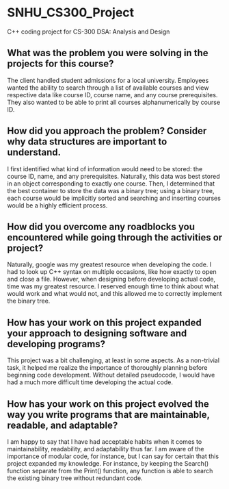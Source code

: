 # SNHU_CS300_Project
C++ coding project for CS-300 DSA: Analysis and Design

## What was the problem you were solving in the projects for this course?
The client handled student admissions for a local university. Employees wanted the ability to search through a list of available courses and view respective data like course ID, course name, and any course prerequisites. They also wanted to be able to print all courses alphanumerically by course ID.

## How did you approach the problem? Consider why data structures are important to understand.
I first identified what kind of information would need to be stored: the course ID, name, and any prerequisites. Naturally, this data was best stored in an object corresponding to exactly one course. Then, I determined that the best container to store the data was a binary tree; using a binary tree, each course would be implicitly sorted and searching and inserting courses would be a highly efficient process.

## How did you overcome any roadblocks you encountered while going through the activities or project?
Naturally, google was my greatest resource when developing the code. I had to look up C++ syntax on multiple occasions, like how exactly to open and close a file. However, when designing before developing actual code, time was my greatest resource. I reserved enough time to think about what would work and what would not, and this allowed me to correctly implement the binary tree.

## How has your work on this project expanded your approach to designing software and developing programs?
This project was a bit challenging, at least in some aspects. As a non-trivial task, it helped me realize the importance of thoroughly planning before beginning code development. Without detailed pseudocode, I would have had a much more difficult time developing the actual code.

## How has your work on this project evolved the way you write programs that are maintainable, readable, and adaptable?
I am happy to say that I have had acceptable habits when it comes to maintainability, readability, and adaptability thus far. I am aware of the importance of modular code, for instance, but I can say for certain that this project expanded my knowledge. For instance, by keeping the Search() function separate from the Print() function, any function is able to search the existing binary tree without redundant code.
